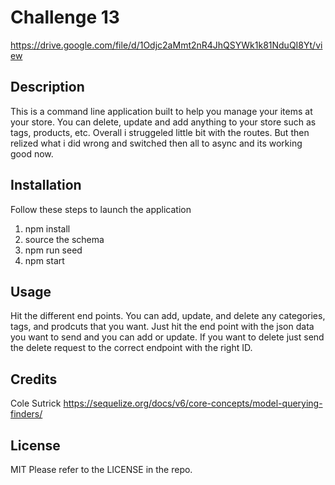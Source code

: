 # Challenge 13

https://drive.google.com/file/d/1Odjc2aMmt2nR4JhQSYWk1k81NduQI8Yt/view 

## Description

This is a command line application built to help you manage your items at your store. You can delete, update and add anything to your store such as tags, products, etc. Overall i struggeled little bit with the routes. But then relized what i did wrong and switched then all to async and its working good now.

## Installation

Follow these steps to launch the application
1. npm install
2. source the schema
3. npm run seed
4. npm start

## Usage

Hit the different end points. You can add, update, and delete any categories, tags, and prodcuts that you want. Just hit the end point with the json data you want to send and you can add or update. If you want to delete just send the delete request to the correct endpoint with the right ID.

## Credits

Cole Sutrick
https://sequelize.org/docs/v6/core-concepts/model-querying-finders/ 

## License

MIT
Please refer to the LICENSE in the repo.
